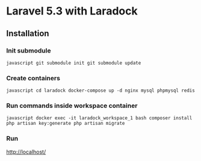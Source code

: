 # Laravel 5.3 with Laradock

## Installation

### Init submodule

``javascript
git submodule init
git submodule update
``
### Create containers

``javascript
cd laradock
docker-compose up -d nginx mysql phpmysql redis
``

### Run commands inside workspace container

``javascript
docker exec -it laradock_workspace_1 bash
composer install
php artisan key:generate
php artisan migrate
``

### Run
[http://localhost/](http://localhost/)